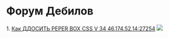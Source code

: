 <DOCTYPE html>
<html>
<head>
<title> UH</title>
</head>
<body>
          <h1> Форум Дебилов </h1>
1. <a href= "https://phobos213.github.io/">Как ДДОСИТЬ PEPER BOX CSS V 34 46.174.52.14:27254</a>
<img src="https://cs10.pikabu.ru/post_img/big/2018/11/26/11/1543260476125277960.jpg"/> <br/>
</body>
</html>
